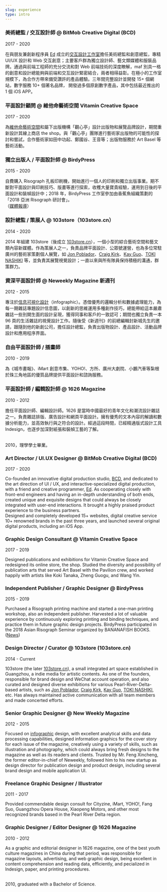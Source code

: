 ```yaml
---
slug: experience
type: intro
---
```


### 美術總監 / 交互設計師 @ BitMob Creative Digital (BCD)

2017 - 2020

在與朋友兼創新程序員 [Ed](https://edlee.me/) 成立的[交互設計工作室](https://www.bitmob.cc/)擔任美術總監和創意總監，專精 UI/UX 設計和 Web 交互創意；主要客戶群為獨立設計師、藝文類媒體和服裝品牌。通過與前端工程師的充分交流和對 Web 前端技術的深度瞭解，maf 別具一格的創意和設計總能夠與前端和交互設計緊密結合，兩者相得益彰。在極小的工作室規模下，為合作方帶來備受讚許的產品體驗。三年間完整設計並開發 15+ 個網站，數字服務 10+ 個著名品牌， 開發過多個原創數字產品，其中包括最近推出的 1 個 iOS APP。

### 平面設計顧問 @ 維他命藝術空間 Vitamin Creative Space

2017 - 2020

為[維他命藝術空間](http://www.vitamincreativespace.art/cn/)和屬下出版機構「觀心亭」設計出版物和展覽品牌設計，期間重新設計其線上商店 the shop。與「觀心亭」團隊進行藝術家出版物的可能性的探討和嘗試，合作藝術家如田中功起、鄭國谷、王音等；出版物服務於 Art Basel 等藝術活動。

### 獨立出版人 / 平面設計師 @ BirdyPress

2015 - 2020

自費購入 Risograph 孔板印刷機，開始進行一個人的印刷和獨立出版事業。期不斷對平面設計與印刷技巧、版畫等進行探索，收穫大量寶貴經驗，運用到日後的平面設計和裝幀設計中；2018 年，BirdyPress 工作室參加由香蕉魚組織策劃的「2018 亞洲 Risograph 研討會」。<br/>（[媒體報導](https://read01.com/zh-hk/kEmm6o4.html)）

### 設計總監 / 策展人 @ 103store（103store.cn）

2014 - 2020

2014 年組建 103store（後成立 [103store.cn](https://103store.cn/)），一個小型的綜合藝術空間和藝文類內容新媒體。作為策展人之一，負責品牌平面設計、公眾號運營，也為多位常駐廣州的藝術家策劃個人展覽，如 [Jon Poblador](https://maf-works.com/work/jon-pobladors-visible-meditation-exhibition-vi)、[Craig Kirk](https://maf-works.com/work/craig-kirks-street-cartoon-exhibition-vi)、[Kay Guo](https://maf-works.com/work/a-pile-of-shit-another-type-of-jewellery-vi)、[TOKI NASHIKI](https://maf-works.com/work/from-earth-pottery-exhibition-vi) 等，並負責其展覽視覺設計；一直以來與所有隊員保持積極的溝通，群策群力。

### 資深平面設計師 @ Neweekly Magazine 新週刊

2012 - 2015

專注於[信息可視化設計](https://maf-works.com/work/infographic-collection-1)（infographic）。憑借優秀的邏輯分析和數據處理能力，為每一期雜誌專題設計信息圖，以創新的思維運用多種創作技巧，總能帶給這本嚴肅雜誌一些別開生面的設計呈現，獲得同事和客戶的一致認可；期間也獨立負責一本 96 頁的生活雜誌的視覺設計工作。隨後受《新週刊》的前總編輯封新城先生的邀請，跟隨到他的新創公司，擔任設計總監，負責出版物設計、產品設計、活動品牌設計和應用程序界面。

### 自由平面設計師 / 插畫師

2010 - 2019

為《城市畫報》、iMart 創意市集、YOHO!、方所、廣州大劇院、小鵬汽車等紮根於珠三角地區的優質品牌提供平面設計和諮詢服務。

### 平面設計師 / 編輯設計師 @ 1626 Magazine

2010 - 2012

擔任平面設計師、編輯設計師。1626 是當時中國最好的青年文化和潮流設計雜誌之一。負責雜誌排版、廣告設計和網頁平面設計。擁有優秀的文本內容的解讀和數據分析能力，並高效執行與之符合的設計。經過這段時間，已經精通版式設計工具 Indesign，也逐步加深對紙張和裝幀工藝的了解。

<br/>2010，理學學士畢業。

<!-- lang -->

### Art Director / UI.UX Designer @ BitMob Creative Digital (BCD)

2017 - 2020

Co-founded an innovative digital production studio, [BCD](https://www.bitmob.cc/), and dedicated to the art direction of UI / UX, and interactive-specialized digital production, with a friend and creative programmer, [Ed](https://edlee.me/).
As cooperating closely with front-end engineers and having an in-depth understanding of both ends,
created unique and exquisite designs that could always be closely integrated with user-end interactions. It brought a highly praised product experience to the business partners.<br/>
Designed and completely developed 15+ websites, digital creative service 10+ renowned brands in the past three years, and launched several original digital products, including an iOS App.

### Graphic Design Consultant @ Vitamin Creative Space

2017 - 2019

Designed publications and exhibitions for Vitamin Creative Space and redesigned its online store, the shop. Studied the diversity and possibility of publication arts that served Art Basel with the Pavilion crew, and worked happily with artists like Koki Tanaka, Zheng Guogu, and Wang Yin.

### Independent Publisher / Graphic Designer @ BirdyPress

2015 - 2019

Purchased a Risograph printing machine and started a one-man printing workshop, also an independent publisher. Harvested a lot of valuable experience by continuously exploring printing and binding techniques, and practice them in future graphic design projects. BirdyPress participated in the 2018 Asian Risograph Seminar organized by BANANAFISH BOOKS. ([News](https://read01.com/zh-hk/kEmm6o4.html))

### Design Director / Curator @ 103store (103store.cn)

2014 - Current

103store (the later [103store.cn](https://103store.cn/)), a small integrated art space established in Guangzhou, a indie media for artistic contents. As one of the founders, responsible for brand design and WeChat account operation, and also curated and designed diverse exhibitions for various Pearl-River-Delta-based artists, such as [Jon Poblador](https://maf-works.com/work/jon-pobladors-visible-meditation-exhibition-vi), [Craig Kirk](https://maf-works.com/work/craig-kirks-street-cartoon-exhibition-vi), [Kay Guo](https://maf-works.com/work/a-pile-of-shit-another-type-of-jewellery-vi), [TOKI NASHIKI](https://maf-works.com/work/from-earth-pottery-exhibition-vi), etc. Has always maintained active communication with all team members and made concerted efforts.

### Senior Graphic Designer @ New Weekly Magazine

2012 - 2015

Focused on [infographic](https://maf-works.com/work/infographic-collection-1) design, with excellent analytical skills and data processing capabilities, designed information graphics for the cover story for each issue of the magazine, creatively using a variety of skills, such as illustration and photography, which could always bring fresh designs to the magazine as well as its readers and clients. Trusted by Mr. Feng Xincheng, the former editor-in-chief of Neweekly, followed him to his new startup as design director for publication design and product design, including several brand design and mobile application UI.

### Freelance Graphic Designer / Illustrator

2011 - 2017

Provided commendable design consult for Cityzine, iMart, YOHO!, Fang Suo, Guangzhou Opera House, Xiaopeng Motors, and other most recognized brands based in the Pearl River Delta region.

### Graphic Designer / Editor Designer @ 1626 Magazine

2010 - 2012

As a graphic and editorial designer in 1626 magazine, one of the best youth culture magazines in China during that period, was responsible for magazine layouts, advertising, and web graphic design, being excellent in content comprehension and reading data, efficiently, and pecialized in Indesign, paper, and printing procedures.

<br/>2010, graduated with a Bachelor of Science.
